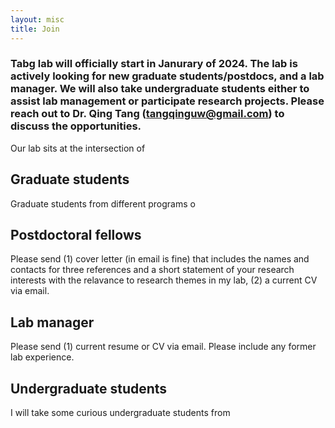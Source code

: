 ```yaml
---
layout: misc
title: Join
---
```


### Tabg lab will officially start in Janurary of 2024.  The lab is actively looking for new graduate students/postdocs, and a lab manager. We will also take undergraduate students either to assist lab management or participate research projects. Please reach out to Dr. Qing Tang (tangqinguw@gmail.com)  to discuss the opportunities. 


Our lab sits at the intersection of 



## Graduate students

Graduate students from different programs o


## Postdoctoral fellows

Please send (1) cover letter (in email is fine) that includes the names and contacts for three references and a short statement of your research interests with the relavance to research themes in my lab, (2) a current CV via email. 

## Lab manager 

Please send (1) current resume or CV via email. Please include any former lab experience. 

## Undergraduate students

I will take some curious undergraduate students from 


